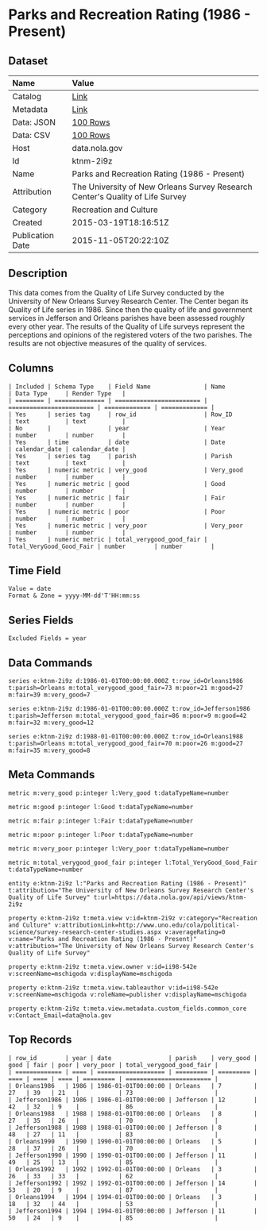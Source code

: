 # Parks and Recreation Rating (1986 - Present)

## Dataset

| Name | Value |
| :--- | :---- |
| Catalog | [Link](https://catalog.data.gov/dataset/parks-and-recreation-rating-1986-present) |
| Metadata | [Link](https://data.nola.gov/api/views/ktnm-2i9z) |
| Data: JSON | [100 Rows](https://data.nola.gov/api/views/ktnm-2i9z/rows.json?max_rows=100) |
| Data: CSV | [100 Rows](https://data.nola.gov/api/views/ktnm-2i9z/rows.csv?max_rows=100) |
| Host | data.nola.gov |
| Id | ktnm-2i9z |
| Name | Parks and Recreation Rating (1986 - Present) |
| Attribution | The University of New Orleans Survey Research Center's Quality of Life Survey |
| Category | Recreation and Culture |
| Created | 2015-03-19T18:16:51Z |
| Publication Date | 2015-11-05T20:22:10Z |

## Description

This data comes from the Quality of Life Survey conducted by the University of New Orleans Survey Research Center. The Center began its Quality of Life series in 1986. Since then the quality of life and government services in Jefferson and Orleans parishes have been assessed roughly every other year. The results of the Quality of Life surveys represent the perceptions and opinions of the registered voters of the two parishes. The results are not objective measures of the quality of services.

## Columns

```ls
| Included | Schema Type    | Field Name               | Name                     | Data Type     | Render Type   |
| ======== | ============== | ======================== | ======================== | ============= | ============= |
| Yes      | series tag     | row_id                   | Row_ID                   | text          | text          |
| No       |                | year                     | Year                     | number        | number        |
| Yes      | time           | date                     | Date                     | calendar_date | calendar_date |
| Yes      | series tag     | parish                   | Parish                   | text          | text          |
| Yes      | numeric metric | very_good                | Very_good                | number        | number        |
| Yes      | numeric metric | good                     | Good                     | number        | number        |
| Yes      | numeric metric | fair                     | Fair                     | number        | number        |
| Yes      | numeric metric | poor                     | Poor                     | number        | number        |
| Yes      | numeric metric | very_poor                | Very_poor                | number        | number        |
| Yes      | numeric metric | total_verygood_good_fair | Total_VeryGood_Good_Fair | number        | number        |
```

## Time Field

```ls
Value = date
Format & Zone = yyyy-MM-dd'T'HH:mm:ss
```

## Series Fields

```ls
Excluded Fields = year
```

## Data Commands

```ls
series e:ktnm-2i9z d:1986-01-01T00:00:00.000Z t:row_id=Orleans1986 t:parish=Orleans m:total_verygood_good_fair=73 m:poor=21 m:good=27 m:fair=39 m:very_good=7

series e:ktnm-2i9z d:1986-01-01T00:00:00.000Z t:row_id=Jefferson1986 t:parish=Jefferson m:total_verygood_good_fair=86 m:poor=9 m:good=42 m:fair=32 m:very_good=12

series e:ktnm-2i9z d:1988-01-01T00:00:00.000Z t:row_id=Orleans1988 t:parish=Orleans m:total_verygood_good_fair=70 m:poor=26 m:good=27 m:fair=35 m:very_good=8
```

## Meta Commands

```ls
metric m:very_good p:integer l:Very_good t:dataTypeName=number

metric m:good p:integer l:Good t:dataTypeName=number

metric m:fair p:integer l:Fair t:dataTypeName=number

metric m:poor p:integer l:Poor t:dataTypeName=number

metric m:very_poor p:integer l:Very_poor t:dataTypeName=number

metric m:total_verygood_good_fair p:integer l:Total_VeryGood_Good_Fair t:dataTypeName=number

entity e:ktnm-2i9z l:"Parks and Recreation Rating (1986 - Present)" t:attribution="The University of New Orleans Survey Research Center's Quality of Life Survey" t:url=https://data.nola.gov/api/views/ktnm-2i9z

property e:ktnm-2i9z t:meta.view v:id=ktnm-2i9z v:category="Recreation and Culture" v:attributionLink=http://www.uno.edu/cola/political-science/survey-research-center-studies.aspx v:averageRating=0 v:name="Parks and Recreation Rating (1986 - Present)" v:attribution="The University of New Orleans Survey Research Center's Quality of Life Survey"

property e:ktnm-2i9z t:meta.view.owner v:id=ii98-542e v:screenName=mschigoda v:displayName=mschigoda

property e:ktnm-2i9z t:meta.view.tableauthor v:id=ii98-542e v:screenName=mschigoda v:roleName=publisher v:displayName=mschigoda

property e:ktnm-2i9z t:meta.view.metadata.custom_fields.common_core v:Contact_Email=data@nola.gov
```

## Top Records

```ls
| row_id        | year | date                | parish    | very_good | good | fair | poor | very_poor | total_verygood_good_fair | 
| ============= | ==== | =================== | ========= | ========= | ==== | ==== | ==== | ========= | ======================== | 
| Orleans1986   | 1986 | 1986-01-01T00:00:00 | Orleans   | 7         | 27   | 39   | 21   |           | 73                       | 
| Jefferson1986 | 1986 | 1986-01-01T00:00:00 | Jefferson | 12        | 42   | 32   | 9    |           | 86                       | 
| Orleans1988   | 1988 | 1988-01-01T00:00:00 | Orleans   | 8         | 27   | 35   | 26   |           | 70                       | 
| Jefferson1988 | 1988 | 1988-01-01T00:00:00 | Jefferson | 8         | 48   | 27   | 11   |           | 83                       | 
| Orleans1990   | 1990 | 1990-01-01T00:00:00 | Orleans   | 5         | 28   | 37   | 26   |           | 70                       | 
| Jefferson1990 | 1990 | 1990-01-01T00:00:00 | Jefferson | 11        | 49   | 25   | 13   |           | 85                       | 
| Orleans1992   | 1992 | 1992-01-01T00:00:00 | Orleans   | 3         | 26   | 33   | 33   |           | 62                       | 
| Jefferson1992 | 1992 | 1992-01-01T00:00:00 | Jefferson | 14        | 53   | 20   | 9    |           | 87                       | 
| Orleans1994   | 1994 | 1994-01-01T00:00:00 | Orleans   | 3         | 18   | 32   | 44   |           | 53                       | 
| Jefferson1994 | 1994 | 1994-01-01T00:00:00 | Jefferson | 11        | 50   | 24   | 9    |           | 85                       | 
```